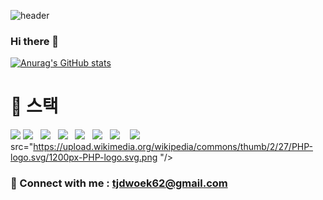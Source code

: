 
![header](https://capsule-render.vercel.app/api?type=slice&color=E3A6AE&height=300&section=header&text=jeon-seongjae&fontColor=d6ace6fontSize=80)
### Hi there 👋
[![Anurag's GitHub stats](https://github-readme-stats.vercel.app/api?username=jeon-seongjae&hide=contribs,stars&show_icons=true&theme=buefy)](https://github.com/anuraghazra/github-readme-stats) 

# :wrench: 스택
<img src="https://camo.githubusercontent.com/9d07c04bdd98c662d5df9d4e1cc1de8446ffeaebca330feb161f1fb8e1188204/68747470733a2f2f696d672e736869656c64732e696f2f62616467652f4a6176615363726970742d4637444631453f7374796c653d666f722d7468652d6261646765266c6f676f3d6a617661736372697074266c6f676f436f6c6f723d626c61636b"/> <img src="https://camo.githubusercontent.com/f3dc139d1f72935e63051e92a842c47c4b040004e3c4edf5430fbf8b3e1a6dd4/68747470733a2f2f696d672e736869656c64732e696f2f62616467652f6e6f64652e6a732532302d2532333333393933332e7376673f267374796c653d666f722d7468652d6261646765266c6f676f3d6e6f64652e6a73266c6f676f436f6c6f723d7768697465"/>&nbsp;&nbsp;&nbsp;<img src="https://img.shields.io/badge/MySQL-black?style=for-the-badge&logo=MySQL&logoColor=white"/>&nbsp;&nbsp;&nbsp;<img src="https://img.shields.io/badge/Sequelize-black?style=for-the-badge&logo=Sega&logoColor=0089CF"/>&nbsp;&nbsp;&nbsp;<img src="https://img.shields.io/badge/JWT-black?style=for-the-badge&logo=JSON%20Web%20Tokens&logoColor=white"/>&nbsp;&nbsp;&nbsp;<img src="https://img.shields.io/badge/Express-black?style=for-the-badge&logo=Express&logoColor=lightgrey"/>&nbsp;&nbsp;&nbsp;<img src="https://img.shields.io/badge/Amazon%20AWS-black?style=for-the-badge&logo=Amazon%20AWS&logoColor=orange"/>&nbsp;&nbsp;&nbsp; <img src="https://camo.githubusercontent.com/268ac512e333b69600eb9773a8f80b7a251f4d6149642a50a551d4798183d621/68747470733a2f2f696d672e736869656c64732e696f2f62616467652f52656163742d3230323332413f7374796c653d666f722d7468652d6261646765266c6f676f3d7265616374266c6f676f436f6c6f723d363144414642"/>&nbsp;&nbsp;&nbsp;
src="https://upload.wikimedia.org/wikipedia/commons/thumb/2/27/PHP-logo.svg/1200px-PHP-logo.svg.png
"/>&nbsp;&nbsp;&nbsp;

### 🔗 Connect with me : tjdwoek62@gmail.com

